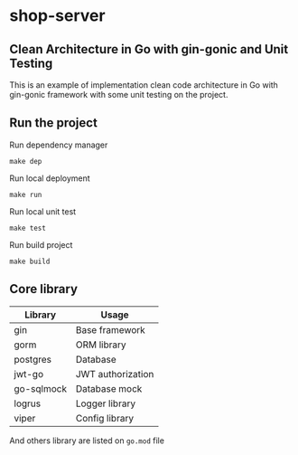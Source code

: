 # shop-server

## Clean Architecture in Go with gin-gonic and Unit Testing

This is an example of implementation clean code architecture in Go with gin-gonic framework with some unit testing on the project.

## Run the project

Run dependency manager

```console
make dep
```

Run local deployment

```console
make run
```

Run local unit test

```console
make test
```

Run build project

```console
make build
```

## Core library

| Library    | Usage             |
| ---------- | ----------------- |
| gin        | Base framework    |
| gorm       | ORM library       |
| postgres   | Database          |
| jwt-go     | JWT authorization |
| go-sqlmock | Database mock     |
| logrus     | Logger library    |
| viper      | Config library    |

And others library are listed on `go.mod` file
